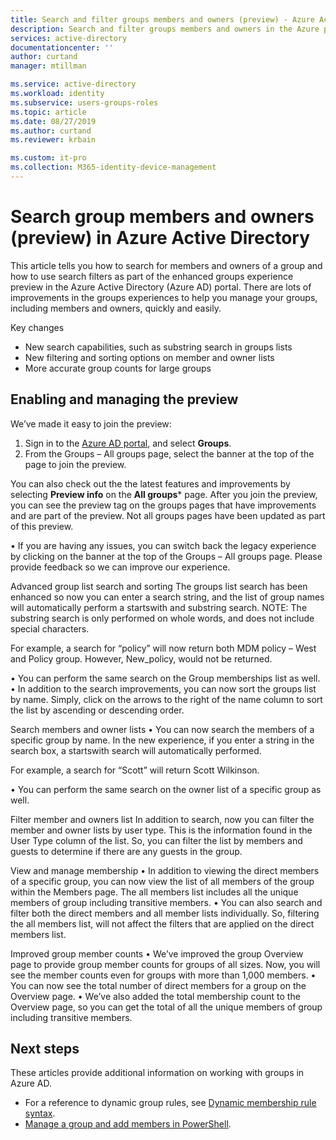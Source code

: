 ```yaml
---
title: Search and filter groups members and owners (preview) - Azure Active Directory | Microsoft Docs
description: Search and filter groups members and owners in the Azure portal.
services: active-directory
documentationcenter: ''
author: curtand
manager: mtillman

ms.service: active-directory
ms.workload: identity
ms.subservice: users-groups-roles
ms.topic: article
ms.date: 08/27/2019
ms.author: curtand
ms.reviewer: krbain

ms.custom: it-pro
ms.collection: M365-identity-device-management
---
```


# Search group members and owners (preview) in Azure Active Directory
This article tells you how to search for members and owners of a group and how to use search filters as part of the enhanced groups experience preview in the Azure Active Directory (Azure AD) portal. There are lots of improvements in the groups experiences to help you manage your groups, including members and owners, quickly and easily.

Key changes

- New search capabilities, such as substring search in groups lists
- New filtering and sorting options on member and owner lists
- More accurate group counts for large groups

## Enabling and managing the preview

We’ve made it easy to join the preview:

  1. Sign in to the [Azure AD portal](https://portal.azure.com), and select **Groups**.
  2. From the Groups – All groups page, select the banner at the top of the page to join the preview.

You can also check out the the latest features and improvements by selecting **Preview info** on the **All groups*** page. After you join the preview, you can see the preview tag on the groups pages that have improvements and are part of the preview. Not all groups pages have been updated as part of this preview.

•	If you are having any issues, you can switch back the legacy experience by clicking on the banner at the top of the Groups – All groups page. Please provide feedback so we can improve our experience.

Advanced group list search and sorting
The groups list search has been enhanced so now you can enter a search string, and the list of group names will automatically perform a startswith and substring search. NOTE: The substring search is only performed on whole words, and does not include special characters.

For example, a search for “policy” will now return both MDM policy – West and Policy group. However, New_policy, would not be returned.

•	You can perform the same search on the Group memberships list as well.
•	In addition to the search improvements, you can now sort the groups list by name. Simply, click on the arrows to the right of the name column to sort the list by ascending or descending order.

 
Search members and owner lists
•	You can now search the members of a specific group by name. In the new experience, if you enter a string in the search box, a startswith search will automatically performed. 

For example, a search for “Scott” will return Scott Wilkinson.

•	You can perform the same search on the owner list of a specific group as well.
 

Filter member and owners list
In addition to search, now you can filter the member and owner lists by user type. This is the information found in the User Type column of the list. So, you can filter the list by members and guests to determine if there are any guests in the group.

View and manage membership
•	In addition to viewing the direct members of a specific group, you can now view the list of all members of the group within the Members page. The all members list includes all the unique members of group including transitive members.
•	You can also search and filter both the direct members and all member lists individually. So, filtering the all members list, will not affect the filters that are applied on the direct members list.

Improved group member counts
•	We’ve improved the group Overview page to provide group member counts for groups of all sizes. Now, you will see the member counts even for groups with more than 1,000 members.
•	You can now see the total number of direct members for a group on the Overview page.
•	We’ve also added the total membership count to the Overview page, so you can get the total of all the unique members of group including transitive members.


 






## Next steps

These articles provide additional information on working with groups in Azure AD.

* For a reference to dynamic group rules, see [Dynamic membership rule syntax](groups-dynamic-membership.md).
* [Manage a group and add members in PowerShell](groups-settings-v2-cmdlets.md).
